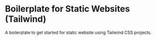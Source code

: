 # Boilerplate for Static Websites (Tailwind)
A boilerplate to get started for static website using Tailwind CSS projects.
